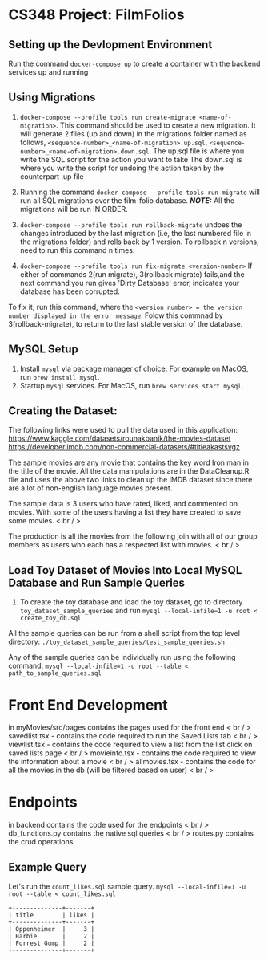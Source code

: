# CS348 Project: FilmFolios

## Setting up the Devlopment Environment 

Run the command `docker-compose up` to create a container with the backend services up and running

## Using Migrations 

1. `docker-compose --profile tools run create-migrate <name-of-migration>`. This command should be used to create a new migration. 
It will generate 2 files (up and down) in the migrations folder named as follows, `<sequence-number>_<name-of-migration>.up.sql`, `<sequence-number>_<name-of-migration>.down.sql`. 
The up.sql file is where you write the SQL script for the action you want to take
The down.sql is where you write the script for undoing the action taken by the counterpart .up file

2. Running the command `docker-compose --profile tools run migrate` will run all SQL migrations over the film-folio database. 
**_NOTE:_**  All the migrations will be run IN ORDER.

3. `docker-compose --profile tools run rollback-migrate` undoes the changes introduced by the last migration (i.e, the last numbered file in the migrations folder) and rolls back by 1 version. To rollback n versions, need to run this command n times. 

4. `docker-compose --profile tools run fix-migrate <version-number>` 
If either of commands 2(run migrate), 3(rollback migrate) fails,and the next command you run gives 'Dirty Database' error, indicates your database has been corrupted. 
 
To fix it, run this command, where the `<version_number> = the version number displayed in the error message`. Folow this commnad by 3(rollback-migrate), to return to the last stable version of the database. 

## MySQL Setup
1. Install `mysql` via package manager of choice. For example on MacOS, run `brew install mysql`.
2. Startup `mysql` services. For MacOS, run `brew services start mysql`.

## Creating the Dataset:

The following links were used to pull the data used in this application:<br/>
https://www.kaggle.com/datasets/rounakbanik/the-movies-dataset <br/>
https://developer.imdb.com/non-commercial-datasets/#titleakastsvgz <br/>

The sample movies are any movie that contains the key word Iron man in the title of the movie. All the data manipulations are in the DataCleanup.R file and uses the above two links to clean up the IMDB dataset since there are a lot of non-english language movies present.  <br/>

The sample data is 3 users who have rated, liked, and commented on movies. With some of the users having a list they have created to save some movies. < br / >

The production is all the movies from the following join with all of our group members as users who each has a respected list with movies.  < br / >

##  Load Toy Dataset of Movies Into Local MySQL Database and Run Sample Queries
1.  To create the toy database and load the toy dataset, go to directory `toy_dataset_sample_queries` and run 
```mysql --local-infile=1 -u root < create_toy_db.sql```

All the sample queries can be run from a shell script from the top level directory:
```./toy_dataset_sample_queries/test_sample_queries.sh```

Any of the sample queries can be individually run using the following command:
```mysql --local-infile=1 -u root --table < path_to_sample_queries.sql```

# Front End Development

in myMovies/src/pages contains the pages used for the front end < br / >
savedlist.tsx - contains the code required to run the Saved Lists tab < br / >
viewlist.tsx - contains the code required to view a list from the list click on saved lists page < br / >
movieinfo.tsx - contains the code required to view the information about a movie < br / >
allmovies.tsx - contains the code for all the movies in the db (will be filtered based on user) < br / >

# Endpoints

in backend contains the code used for the endpoints < br / >
db_functions.py contains the native sql queries < br / >
routes.py contains the crud operations


## Example Query
Let's run the `count_likes.sql` sample query.
`mysql --local-infile=1 -u root --table < count_likes.sql`

```
+--------------+-------+
| title        | likes |
+--------------+-------+
| Oppenheimer  |     3 |
| Barbie       |     2 |
| Forrest Gump |     2 |
+--------------+-------+
```
